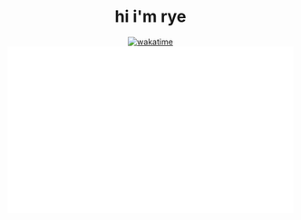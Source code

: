 <h1 align="center">hi i'm rye</h1>

<p align="center">
<a href="https://wakatime.com/@667e0c39-b27b-4fa7-a16d-7d519d57035a">
<img src="https://wakatime.com/badge/user/667e0c39-b27b-4fa7-a16d-7d519d57035a.svg" alt="wakatime" /></a>
    <br>
  <a href="https://github.com/jstrieb/github-stats">
    <img src="https://raw.githubusercontent.com/uku3lig/stats/master/generated/overview.svg#gh-dark-mode-only" alt="stats" />
  </a>
</p>

